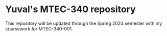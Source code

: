 # Yuval's MTEC-340 repository

This repository will be updated through the Spring 2024 semester with my coursework for MTEC-340-001.